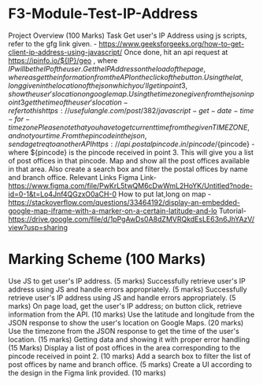 # F3-Module-Test-IP-Address
Project Overview (100 Marks)
Task
Get user's IP Address using js scripts, refer to the gfg link given. - https://www.geeksforgeeks.org/how-to-get-client-ip-address-using-javascript/
Once done, hit an api request at https://ipinfo.io/${IP}/geo , where ${IP} will be the IP of the user.
Get the IP Address on the load of the page, where as get the information from the API on the click of the button.
Using the lat,long given in the location of the json which you'll get in point 3, show the user's location on google map.
Using the timezone given from the json in point 3 get the time of the user's location - refer to this https://usefulangle.com/post/382/javascript-get-date-time-for-timezone
Please note that you have to get current time from the given TIME ZONE, and not your time.
From the pincode in the json, send a get req to another API https://api.postalpincode.in/pincode/${pincode} - where ${pincode} is the pincode received in point 3.
This will give you a list of post offices in that pincode. Map and show all the post offices available in that area.
Also create a search box and filter the postal offices by name and branch office.
Relevant Links
Figma Link- https://www.figma.com/file/PwKrL5twQM6cDwWmL2HoYK/Untitled?node-id=0-1&t=Lo4Jnf4QGzxO0aCH-0
How to put lat,long on map - https://stackoverflow.com/questions/33464192/display-an-embedded-google-map-iframe-with-a-marker-on-a-certain-latitude-and-lo
Tutorial- https://drive.google.com/file/d/1pPgAwDs0A8dZMVRQkdEsLE63n6JhYAzV/view?usp=sharing

# Marking Scheme (100 Marks)
Use JS to get user's IP address. (5 marks)
Successfully retrieve user's IP address using JS and handle errors appropriately. (5 marks)
Successfully retrieve user's IP address using JS and handle errors appropriately. (5 marks)
On page load, get the user's IP address; on button click, retrieve information from the API. (10 marks)
Use the latitude and longitude from the JSON response to show the user's location on Google Maps. (20 marks)
Use the timezone from the JSON response to get the time of the user's location. (15 marks)
Getting data and showing it with proper error handling (15 Marks)
Display a list of post offices in the area corresponding to the pincode received in point 2. (10 marks)
Add a search box to filter the list of post offices by name and branch office. (5 marks)
Create a UI according to the design in the Figma link provided. (10 marks)
